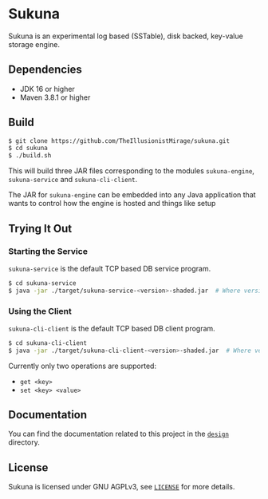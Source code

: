 # Sukuna

Sukuna is an experimental log based (SSTable), disk backed, key-value storage engine.

## Dependencies

* JDK 16 or higher
* Maven 3.8.1 or higher

## Build

```bash
$ git clone https://github.com/TheIllusionistMirage/sukuna.git
$ cd sukuna
$ ./build.sh
```

This will build three JAR files corresponding to the modules `sukuna-engine`, `sukuna-service` and `sukuna-cli-client`.

The JAR for `sukuna-engine` can be embedded into any Java application that wants to control how the engine is hosted and things like setup 

## Trying It Out

### Starting the Service

`sukuna-service` is the default TCP based DB service program.

```bash
$ cd sukuna-service
$ java -jar ./target/sukuna-service-<version>-shaded.jar  # Where version is the application version in sukuna-service/pom.xml
```

### Using the Client

`sukuna-cli-client` is the default TCP based DB client program.

```bash
$ cd sukuna-cli-client
$ java -jar ./target/sukuna-cli-client-<version>-shaded.jar  # Where version is the application version in sukuna-cli-client/pom.xml
```

Currently only two operations are supported: 

* `get <key>`
* `set <key> <value>`

## Documentation

You can find the documentation related to this project in the [`design`](design) directory.

## License

Sukuna is licensed under GNU AGPLv3, see [`LICENSE`](LICENSE) for more details.
